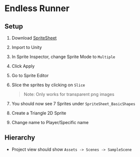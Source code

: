 # Endless Runner

## Setup

1. Download [SpriteSheet](/SpriteSheet_BasicShapes.png)
2. Import to Unity
3. In Sprite Inspector, change Sprite Mode to `Multiple`
4. Click Apply
5. Go to Sprite Editor
6. Slice the sprites by clicking on `Slice`

    > Note: Only works for transparent png images

7. You should now see 7 Sprites under `SpriteSheet_BasicShapes`
8. Create a Triangle 2D Sprite
9. Change name to Player/Specific name

## Hierarchy

-   Project view should show `Assets -> Scenes -> SampleScene`
